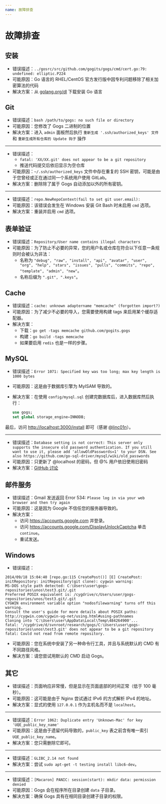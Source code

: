 ```yaml
---
name: 故障排查
---
```


# 故障排查

## 安装

- 错误描述：`../gosrc/src/github.com/gogits/gogs/cmd/cert.go:79: undefined: elliptic.P224`
- 可能原因：Go 语言的 RHEL/CentOS 官方发行版中因专利问题移除了相关加密算法的代码
- 解决方案：从 [golang.org/dl](http://golang.org/dl) 下载安装 Go 语言

## Git

- 错误描述：`bash /path/to/gogs: no such file or directory`
- 可能原因：您修改了 Gogs 二进制的位置
- 解决方案：进入 `admin` 面板然后执行 `重新生成 '.ssh/authorized_keys' 文件` 和 `重新生成所有仓库的 Update 钩子` 操作

-----

- 错误描述：
	- `fatal: 'XX/XX.git' does not appear to be a git repository`
	- 推送代码提交后依旧显示为空仓库
- 可能原因：`~/.ssh/authorized_keys` 文件中存在重复的 SSH 密钥，可能是由于您曾经或正在通过同一个系统用户使用 GitLab。
- 解决方案：删除除了属于 Gogs 自动添加以外的所有密钥。

-----

- 错误描述：`repo.NewRepoContext(fail to set git user.email):`
- 可能原因：该错误会发生在 Windows 安装 Git Bash 时未启用 `cmd` 选项。
- 解决方案：重装并启用 `cmd` 选项。

## 表单验证

- 错误描述：`Repository/User name contains illegal characters`
- 可能原因：为了防止不必要的异常，您的用户名或仓库在符合以下任意一条规则时会被认为非法：
	- 名称为 `"debug", "raw", "install", "api", "avatar", "user", "org", "help", "stars", "issues", "pulls", "commits", "repo", "template", "admin", "new"`。
	- 名称后缀为 `".git", ".keys"`。

## Cache

- 错误描述：`cache: unknown adaptername "memcache" (forgotten import?)`
- 可能原因：为了减少不必要的导入，您需要使用构建 tags 来启用某个缓存适配器。
- 解决方案：
	- 下载：`go get -tags memcache github.com/gogits.gogs`
	- 构建：`go build -tags memcache`
	- 如果要启用 `redis` 也是一样的步骤。

## MySQL

- 错误描述：`Error 1071: Specified key was too long; max key length is 1000 bytes`
- 可能原因：这是由于数据库引擎为 MyISAM 导致的。
- 解决方案：在使用 `config/mysql.sql` 创建完数据库后，进入数据库然后执行：

	```sql
	use gogs;
	set global storage_engine=INNODB;
	```

最后，访问 [http://localhost:3000/install](http://localhost:3000/install) 即可（感谢 [@linc01n](https://github.com/linc01n)）。

-----

- 错误描述：`Database setting is not correct: This server only supports the insecure old password authentication. If you still want to use it, please add 'allowOldPasswords=1' to your DSN. See also https://github.com/go-sql-driver/mysql/wiki/old_passwords`
- 可能原因：只更新了 @localhost 的密码，但 @% 用户依旧使用旧密码
- 解决方案：[GitHub 讨论](https://github.com/gogits/gogs/issues/385#issuecomment-54357073)

## 邮件服务

- 错误描述：Gmail 发送返回 Error 534: `Please log in via your web browser and then try again`
- 可能原因：这是因为 Google 不信任您的服务器导致的。
- 解决方案：
	- 访问 https://accounts.google.com 并登录。
	- 访问 https://accounts.google.com/DisplayUnlockCaptcha 单击 `continue`。
	- 重试发送。

## Windows

- 错误描述：

```
2014/09/18 15:04:40 [repo.go:115 CreatePost()] [E] CreatePost: initRepository: initRepository(git clone): cygwin warning:
MS-DOS style path detected: C:\Users\user\gogs-repositories\unos\test3.git/.git
Preferred POSIX equivalent is: /cygdrive/c/Users/user/gogs-repositories/unos/test3.git/.git
CYGWIN environment variable option "nodosfilewarning" turns off this warning.
Consult the user's guide for more details about POSIX paths:
http://cygwin.com/cygwin-ug-net/using.html#using-pathnames
Cloning into 'C:\Users\user\AppData\Local\Temp\484264900'...
fatal: '/cygdrive/d/svnroot/research/gogs/C:\Users\user\gogs-repositories\unos\test3.git' does not appear to be a git repository
fatal: Could not read from remote repository.
```

- 可能原因：您在系统中安装了另一种命令行工具，并且与系统默认的 CMD 有不同路径风格。
- 解决方案：请您尝试用默认的 CMD 启动 Gogs。

## 其它

- 错误描述：页面响应非常慢，但是显示在页面底部的时间正常（低于 100 毫秒）。
- 可能原因：这可能是由于 Nginx 尝试通过 IPv6 的方式解析 IPv4 的地址。
- 解决方案：显式的使用 `127.0.0.1` 作为主机名而不是 `localhost`。

-----

- 错误描述：`Error 1062: Duplicate entry 'Unknown-Mac' for key 'UQE_public_key_name'`
- 可能原因：这是由于遗留代码导致的，`public_key` 表之前含有唯一索引 `UQE_public_key_name`。
- 解决方案：您只需删除它即可。

-----

- 错误描述：`GLIBC_2.14 not found`
- 解决方案：尝试 `sudo apt-get -t testing install libc6-dev`。

-----

- 错误描述：`[Macaron] PANIC: session(start): mkdir data: permission denied`
- 可能原因：Gogs 会在程序所在目录创建 `data` 子目录。
- 解决方案：确保 Gogs 具有在相同目录创建子目录的权限。
